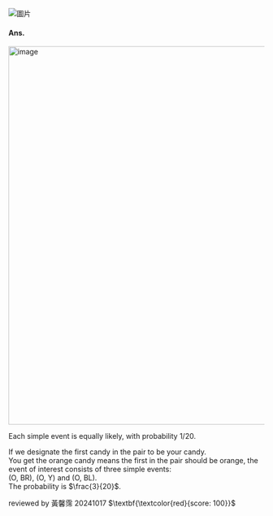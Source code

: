 ![圖片](https://github.com/user-attachments/assets/45aa6b20-b9ee-4991-9a0d-6c26ae21fe6f)

#### Ans.
<img width="745" alt="image" src="https://github.com/user-attachments/assets/7180209d-b62e-481c-bc28-37919a6d8f1c">

Each simple event is equally likely, with probability 1/20.  

If we designate the first candy in the pair to be your candy.  
You get the orange candy means the first in the pair should be orange, the event of interest consists of three simple events:  
(O, BR), (O, Y) and (O, BL).  
The probability is $\frac{3}{20}$.

reviewed by 黃馨霈 20241017 $\textbf{\textcolor{red}{score: 100}}$
